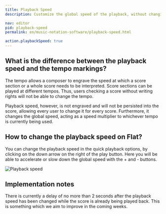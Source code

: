 ```yaml
---
title: Playback Speed
description: Customize the global speed of the playback, without changing the defined tempo.

nav: editor
pid: playback-speed
permalink: en/music-notation-software/playback-speed.html

action.playbackSpeed: true
---
```


## What is the difference between the playback speed and the tempo markings?

The tempo allows a composer to engrave the speed at which a score section or a whole score needs to be interpreted. Score sections can be played at different tempos. Thus, users checking a score without writing rights will not be able to change the tempo.

Playback speed, however, is not engraved and will not be persisted into the score, allowing every user to change it for every score.
Furthermore, it changes the global speed, acting as a speed multiplier to whichever tempo is currently being used.

## How to change the playback speed on Flat?

You can change the playback speed in the quick playback options, by clicking on the down arrow on the right of the play button.
Here you will be able to accelerate or slow down the global speed with the + and - buttons.

![Playback speed](/help/assets/img/editor/playbackspeed.gif)

## Implementation notes

There is currently a delay of no more than 2 seconds after the playback speed has been changed while the score is already being played back.
This is something which we aim to improve in the coming weeks.